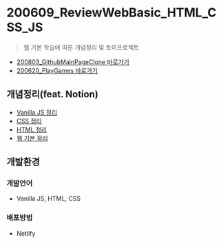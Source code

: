 # 200609_ReviewWebBasic_HTML_CSS_JS
> 웹 기본 학습에 따른 개념정리 및 토이프로젝트
* [200803_GithubMainPageClone 바로가기](https://gitclone.netlify.app/)
* [200620_PlayGames 바로가기](https://playgames.netlify.app/)

## 개념정리(feat. Notion)
* [Vanilla JS 정리](https://www.notion.so/Vanilla-JS-01cf36d73b7d47dcba002b9e06168b41)
* [CSS 정리](https://www.notion.so/CSS-98e7337bfef64930bee03255490892ed)
* [HTML 정리](https://www.notion.so/HTML-2c5f7ca374634f6c96d1ed288a18a48f)
* [웹 기본 정리](https://www.notion.so/06a0689343ae43759c0c37dd3d3b9817)

## 개발환경
### 개발언어
* Vanilla JS, HTML, CSS
### 배포방법
* Netlify

